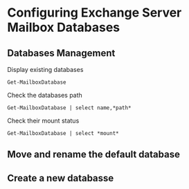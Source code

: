 # Configuring Exchange Server Mailbox Databases

## Databases Management

Display existing databases

```
Get-MailboxDatabase
```

Check the databases path

```
Get-MailboxDatabase | select name,*path*
``` 

Check their mount status

```
Get-MailboxDatabase | select *mount*
```

## Move and rename the default database 


## Create a new databasse
